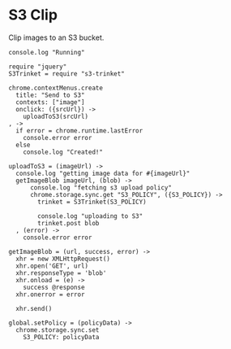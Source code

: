 S3 Clip
=======

Clip images to an S3 bucket.

    console.log "Running"

    require "jquery"
    S3Trinket = require "s3-trinket"

    chrome.contextMenus.create
      title: "Send to S3"
      contexts: ["image"]
      onclick: ({srcUrl}) ->
        uploadToS3(srcUrl)
    , ->
      if error = chrome.runtime.lastError
        console.error error
      else
        console.log "Created!"

    uploadToS3 = (imageUrl) ->
      console.log "getting image data for #{imageUrl}"
      getImageBlob imageUrl, (blob) ->
          console.log "fetching s3 upload policy"
          chrome.storage.sync.get "S3_POLICY", ({S3_POLICY}) ->
            trinket = S3Trinket(S3_POLICY)

            console.log "uploading to S3"
            trinket.post blob
      , (error) ->
        console.error error

    getImageBlob = (url, success, error) ->
      xhr = new XMLHttpRequest()
      xhr.open('GET', url)
      xhr.responseType = 'blob'
      xhr.onload = (e) ->
        success @response
      xhr.onerror = error

      xhr.send()

    global.setPolicy = (policyData) ->
      chrome.storage.sync.set
        S3_POLICY: policyData
